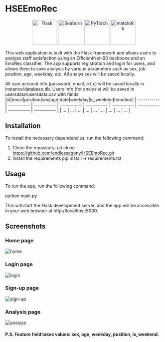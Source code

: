 # HSEEmoRec

<p align="center"> <img src="https://flask.palletsprojects.com/en/2.1.x/_static/flask-icon.png" alt="Flask" width="80" height="80"/> 
  <img src="https://seaborn.pydata.org/_static/logo-wide-lightbg.svg" alt="Seaborn" width="80" height="80"/> 
  <img src="https://pytorch.org/assets/images/pytorch-logo.png" alt="PyTorch" width="80" height="80"/> 
  <img src="https://matplotlib.org/stable/_static/logo2_compressed.svg" alt="matplotlib" width="80" height="80"/> 
</p>

This web application is built with the Flask framework and allows users to analyze staff satisfaction using an EfficientNet-B0 backbone and an 
EmoRec classifier. The app supports registration and login for users, and allows them to save analysis by various parameters such as sex, 
job position, age, weekday, etc. All analysises will be saved locally.

All user account info (password, email, e.t.c) will be saved locally in instance/database.db. 
Users info (for analysis) will be saved in usersdata/usersdata.csv with fields
|id|email|position|sex|age|date|weekday|is_weekend|emotion|
| ----------- | ----------- | ----------- | ----------- | ----------- | ----------- | ----------- | ----------- | ----------- |
| ... | ... | ... | ... | ... | ... | ... | ... | ... |

## Installation

To install the necessary dependencies, run the following command:
1. Clone the repository: 
git clone https://github.com/endlessagony/HSEEmoRec.git
2. Install the requirements
pip install -r requirements.txt

## Usage

To run the app, run the following command:

python main.py

This will start the Flask development server, and the app will be accessible in your web browser at http://localhost:5000.

## Screenshots

### Home page
![home](https://github.com/endlessagony/HSEEmoRec/assets/74978814/0484ff2e-b558-47c5-a92f-368ee2534bbe)

### Login page
![login](https://github.com/endlessagony/HSEEmoRec/assets/74978814/23a3cc88-ec6d-4200-8c40-f35c86f89e44)

### Sign-up page
![sign-up](https://github.com/endlessagony/HSEEmoRec/assets/74978814/6dd94c6d-c8e0-4f72-8aa6-a1a497c85bf1)

### Analysis page
![analyze](https://github.com/endlessagony/HSEEmoRec/assets/74978814/2b243218-6e7f-4005-92f8-2ac8583c1d8e)

#### P.S. Feature field takes values: sex, age, weekday, position, is_weekend.
